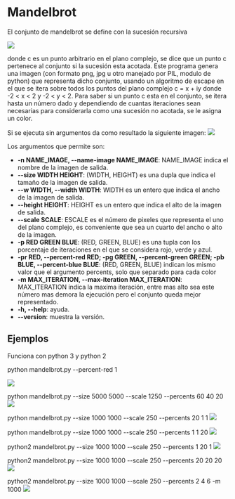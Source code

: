 # Mandelbrot

El conjunto de mandelbrot se define con la sucesión recursiva

![](https://github.com/Luispapiernik/Fractales/blob/master/Mandelbrot/Images/ecuacion.png)

donde c es un punto arbitrario en el plano complejo, se dice que un punto
c pertenece al conjunto si la sucesión esta acotada. Este programa genera una imagen
(con formato png, jpg u otro manejado por PIL, modulo de python) que representa dicho
conjunto, usando un algoritmo de escape en el que se itera sobre todos los puntos del
plano complejo c = x + iy donde -2 < x < 2 y -2 < y < 2. Para saber si un punto c esta en
el conjunto, se itera hasta un número dado y dependiendo de cuantas iteraciones
sean necesarias para considerarla como una sucesión no acotada, se le asigna un color.

Si se ejecuta sin argumentos da como resultado la siguiente imagen:
![](https://github.com/Luispapiernik/Fractales/blob/master/Mandelbrot/Images/mandelbrot_default.png)

Los argumentos que permite son:

 * **-n NAME_IMAGE, --name-image NAME_IMAGE**: NAME_IMAGE indica el nombre de
     la imagen de salida.
 * **--size WIDTH HEIGHT**: (WIDTH, HEIGHT) es una dupla que indica el tamaño
     de la imagen de salida.
 * **--w WIDTH, --width WIDTH**: WIDTH es un entero que indica el ancho de
     la imagen de salida.
 * **--height HEIGHT**: HEIGHT es un entero que indica el alto de la imagen de salida.
 * **--scale SCALE**: ESCALE es el número de pixeles que representa el uno del plano
     complejo, es conveniente que sea un cuarto del ancho o alto de la imagen.
 * **-p RED GREEN BLUE**: (RED, GREEN, BLUE) es una tupla con los porcentaje de iteraciones
     en el que se considera rojo, verde y azul.
 * **-pr RED, --percent-red RED;
     -pg GREEN, --percent-green GREEN;
     -pb BLUE, --percent-blue BLUE**: (RED, GREEN, BLUE) indican los mismo
     valor que el argumento percents, solo que separado para cada color
 * **-m MAX_ITERATION, --max-iteration MAX_ITERATION**: MAX_ITERATION indica la maxima iteración,
     entre mas alto sea este número mas demora la ejecución pero el conjunto queda mejor representado.
 * **-h, --help**: ayuda.
 * **--version**: muestra la versión.


## Ejemplos

Funciona con python 3 y python 2

python mandelbrot.py --percent-red 1

![](https://github.com/Luispapiernik/Fractales/blob/master/Mandelbrot/Images/add.png)

python mandelbrot.py --size 5000 5000 --scale 1250 --percents 60 40 20
![](https://github.com/Luispapiernik/Fractales/blob/master/Mandelbrot/Images/mandelbrot_5000.png)

python mandelbrot.py --size 1000 1000 --scale 250 --percents 20 1 1
![](https://github.com/Luispapiernik/Fractales/blob/master/Mandelbrot/Images/mandelbrot_red.png)

python mandelbrot.py --size 1000 1000 --scale 250 --percents 1 1 20
![](https://github.com/Luispapiernik/Fractales/blob/master/Mandelbrot/Images/mandelbrot_blue.png)

python2 mandelbrot.py --size 1000 1000 --scale 250 --percents 1 20 1
![](https://github.com/Luispapiernik/Fractales/blob/master/Mandelbrot/Images/mandelbrot_green.png)

python2 mandelbrot.py --size 1000 1000 --scale 250 --percents 20 20 20
![](https://github.com/Luispapiernik/Fractales/blob/master/Mandelbrot/Images/mandelbrot_gray.png)

python2 mandelbrot.py --size 1000 1000 --scale 250 --percents 2 4 6 -m 1000
![](https://github.com/Luispapiernik/Fractales/blob/master/Mandelbrot/Images/mandelbrot_good.png)

